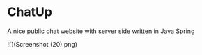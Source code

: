 # ChatUp
A nice public chat website with server side written in Java Spring



![](Screenshot (20).png)
